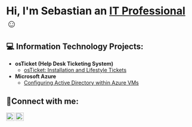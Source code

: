   <h1>Hi, I'm Sebastian an <a href="https://www.linkedin.com/in/sebastian-burgos-296273297/">IT Professional</a>☺</h1>

<h2>💻 Information Technology Projects:</h2>

- <b>osTicket (Help Desk Ticketing System)</b>
  - [osTicket: Installation and Lifestyle Tickets](https://github.com/SebastianB0517/osticket-installation)
- <b>Microsoft Azure</b>
  - [Configuring Active Directory within Azure VMs](https://github.com/joshmadakorcc/configure-ad)

<h2>🤳Connect with me:</h2>

[<img align="left" alt="Sebastian | LinkedIn" width="22px" src="https://cdn.jsdelivr.net/npm/simple-icons@v3/icons/linkedin.svg" />][linkedin]
[<img align="left" alt="Sebastian | Instagram" width="22px" src="https://cdn.jsdelivr.net/npm/simple-icons@v3/icons/instagram.svg" />][instagram]

[instagram]: https://www.instagram.com/sebastian_burgos09/
[linkedin]:  https://www.linkedin.com/in/sebastian-burgos-296273297/
